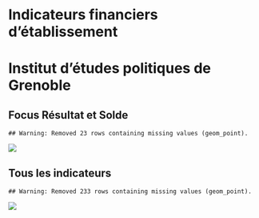 Indicateurs financiers d’établissement
================

# Institut d’études politiques de Grenoble

## Focus Résultat et Solde

    ## Warning: Removed 23 rows containing missing values (geom_point).

![](institut_d_études_politiques_de_grenoble_files/figure-gfm/etab.focus-1.png)<!-- -->

## Tous les indicateurs

    ## Warning: Removed 233 rows containing missing values (geom_point).

![](institut_d_études_politiques_de_grenoble_files/figure-gfm/etab-1.png)<!-- -->
